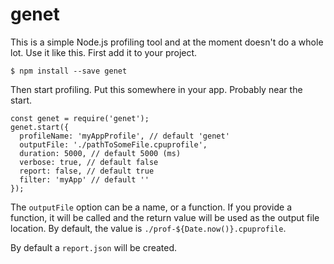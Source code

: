 # genet

This is a simple Node.js profiling tool and at the moment doesn't
do a whole lot. Use it like this. First add it to your project.

    $ npm install --save genet

Then start profiling. Put this somewhere in your app. Probably
near the start.

    const genet = require('genet');
    genet.start({
      profileName: 'myAppProfile', // default 'genet'
      outputFile: './pathToSomeFile.cpuprofile',
      duration: 5000, // default 5000 (ms)
      verbose: true, // default false
      report: false, // default true
      filter: 'myApp' // default ''
    });

The `outputFile` option can be a name, or a function. If you
provide a function, it will be called and the return value will
be used as the output file location. By default, the value is
``./prof-${Date.now()}.cpuprofile``.

By default a `report.json` will be created.